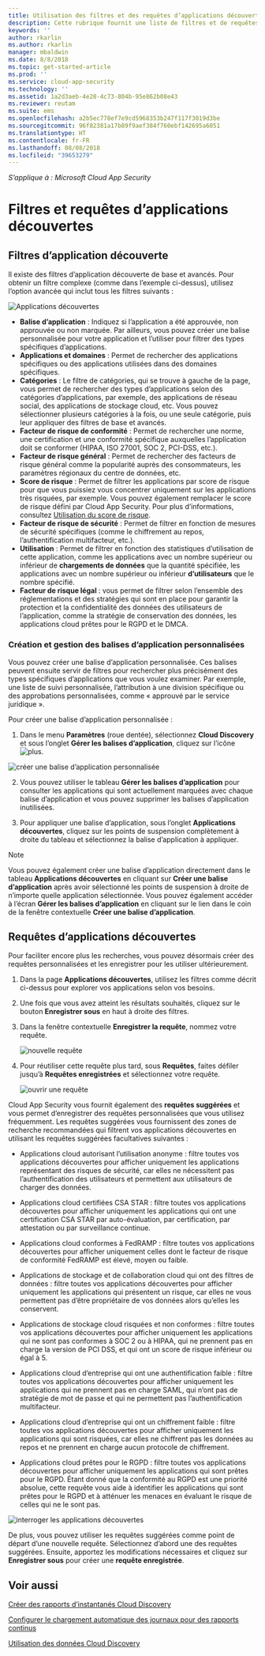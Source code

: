 ```yaml
---
title: Utilisation des filtres et des requêtes d’applications découvertes de Cloud App Security | Microsoft Docs
description: Cette rubrique fournit une liste de filtres et de requêtes d’applications découvertes de Cloud App Security, et explique comment les utiliser.
keywords: ''
author: rkarlin
ms.author: rkarlin
manager: mbaldwin
ms.date: 8/8/2018
ms.topic: get-started-article
ms.prod: ''
ms.service: cloud-app-security
ms.technology: ''
ms.assetid: 1a2d3aeb-4e28-4c73-804b-95e862b08e43
ms.reviewer: reutam
ms.suite: ems
ms.openlocfilehash: a2b5ec778ef7e9cd5968353b247f117f3019d3be
ms.sourcegitcommit: 96f82381a17b89f9aef384f760ebf142695a6051
ms.translationtype: HT
ms.contentlocale: fr-FR
ms.lasthandoff: 08/08/2018
ms.locfileid: "39653279"
---
```

*S’applique à : Microsoft Cloud App Security*

# <a name="discovered-app-filters-and-queries"></a>Filtres et requêtes d’applications découvertes

## <a name="discovered-app-filters"></a>Filtres d’application découverte

Il existe des filtres d’application découverte de base et avancés. Pour obtenir un filtre complexe (comme dans l’exemple ci-dessus), utilisez l’option avancée qui inclut tous les filtres suivants :

![Applications découvertes](./media/discovered-apps.png)  


- **Balise d’application** : Indiquez si l’application a été approuvée, non approuvée ou non marquée. Par ailleurs, vous pouvez créer une balise personnalisée pour votre application et l’utiliser pour filtrer des types spécifiques d’applications. 
- **Applications et domaines** : Permet de rechercher des applications spécifiques ou des applications utilisées dans des domaines spécifiques. 
- **Catégories** : Le filtre de catégories, qui se trouve à gauche de la page, vous permet de rechercher des types d’applications selon des catégories d’applications, par exemple, des applications de réseau social, des applications de stockage cloud, etc. Vous pouvez sélectionner plusieurs catégories à la fois, ou une seule catégorie, puis leur appliquer des filtres de base et avancés.
- **Facteur de risque de conformité** : Permet de rechercher une norme, une certification et une conformité spécifique auxquelles l’application doit se conformer (HIPAA, ISO 27001, SOC 2, PCI-DSS, etc.).
- **Facteur de risque général** : Permet de rechercher des facteurs de risque général comme la popularité auprès des consommateurs, les paramètres régionaux du centre de données, etc.
- **Score de risque** : Permet de filtrer les applications par score de risque pour que vous puissiez vous concentrer uniquement sur les applications très risquées, par exemple. Vous pouvez également remplacer le score de risque défini par Cloud App Security. Pour plus d’informations, consultez [Utilisation du score de risque](risk-score.md).
- **Facteur de risque de sécurité** : Permet de filtrer en fonction de mesures de sécurité spécifiques (comme le chiffrement au repos, l’authentification multifacteur, etc.).
- **Utilisation** : Permet de filtrer en fonction des statistiques d’utilisation de cette application, comme les applications avec un nombre supérieur ou inférieur de **chargements de données** que la quantité spécifiée, les applications avec un nombre supérieur ou inférieur **d’utilisateurs** que le nombre spécifié.
- **Facteur de risque légal** : vous permet de filtrer selon l’ensemble des réglementations et des stratégies qui sont en place pour garantir la protection et la confidentialité des données des utilisateurs de l’application, comme la stratégie de conservation des données, les applications cloud prêtes pour le RGPD et le DMCA.

### <a name="creating-and-managing-custom-app-tags"></a>Création et gestion des balises d’application personnalisées

Vous pouvez créer une balise d’application personnalisée. Ces balises peuvent ensuite servir de filtres pour rechercher plus précisément des types spécifiques d’applications que vous voulez examiner. Par exemple, une liste de suivi personnalisée, l’attribution à une division spécifique ou des approbations personnalisées, comme « approuvé par le service juridique ».

Pour créer une balise d’application personnalisée :

1. Dans le menu **Paramètres** (roue dentée), sélectionnez **Cloud Discovery** et sous l’onglet **Gérer les balises d’application**, cliquez sur l’icône ![plus](./media/plus-icon.png). 

![créer une balise d’application personnalisée](./media/create-app-tag.png)

2. Vous pouvez utiliser le tableau **Gérer les balises d’application** pour consulter les applications qui sont actuellement marquées avec chaque balise d’application et vous pouvez supprimer les balises d’application inutilisées.

3. Pour appliquer une balise d’application, sous l’onglet **Applications découvertes**, cliquez sur les points de suspension complètement à droite du tableau et sélectionnez la balise d’application à appliquer. 

> [!NOTE]
>Vous pouvez également créer une balise d’application directement dans le tableau **Applications découvertes** en cliquant sur **Créer une balise d’application** après avoir sélectionné les points de suspension à droite de n’importe quelle application sélectionnée. Vous pouvez également accéder à l’écran **Gérer les balises d’application** en cliquant sur le lien dans le coin de la fenêtre contextuelle **Créer une balise d’application**.

## <a name="discovered-app-queries"></a>Requêtes d’applications découvertes

Pour faciliter encore plus les recherches, vous pouvez désormais créer des requêtes personnalisées et les enregistrer pour les utiliser ultérieurement. 

1. Dans la page **Applications découvertes**, utilisez les filtres comme décrit ci-dessus pour explorer vos applications selon vos besoins. 

2. Une fois que vous avez atteint les résultats souhaités, cliquez sur le bouton **Enregistrer sous** en haut à droite des filtres. 

3. Dans la fenêtre contextuelle **Enregistrer la requête**, nommez votre requête.

   ![nouvelle requête](./media/new-query.png)

4. Pour réutiliser cette requête plus tard, sous **Requêtes**, faites défiler jusqu’à **Requêtes enregistrées** et sélectionnez votre requête. 

   ![ouvrir une requête](./media/discovered-app-query.png)


Cloud App Security vous fournit également des **requêtes suggérées** et vous permet d’enregistrer des requêtes personnalisées que vous utilisez fréquemment. Les requêtes suggérées vous fournissent des zones de recherche recommandées qui filtrent vos applications découvertes en utilisant les requêtes suggérées facultatives suivantes :

 - Applications cloud autorisant l’utilisation anonyme : filtre toutes vos applications découvertes pour afficher uniquement les applications représentant des risques de sécurité, car elles ne nécessitent pas l’authentification des utilisateurs et permettent aux utilisateurs de charger des données.

 - Applications cloud certifiées CSA STAR : filtre toutes vos applications découvertes pour afficher uniquement les applications qui ont une certification CSA STAR par auto-évaluation, par certification, par attestation ou par surveillance continue.

 - Applications cloud conformes à FedRAMP : filtre toutes vos applications découvertes pour afficher uniquement celles dont le facteur de risque de conformité FedRAMP est élevé, moyen ou faible. 

 - Applications de stockage et de collaboration cloud qui ont des filtres de données : filtre toutes vos applications découvertes pour afficher uniquement les applications qui présentent un risque, car elles ne vous permettent pas d’être propriétaire de vos données alors qu’elles les conservent.

 - Applications de stockage cloud risquées et non conformes : filtre toutes vos applications découvertes pour afficher uniquement les applications qui ne sont pas conformes à SOC 2 ou à HIPAA, qui ne prennent pas en charge la version de PCI DSS, et qui ont un score de risque inférieur ou égal à 5.

 - Applications cloud d’entreprise qui ont une authentification faible : filtre toutes vos applications découvertes pour afficher uniquement les applications qui ne prennent pas en charge SAML, qui n’ont pas de stratégie de mot de passe et qui ne permettent pas l’authentification multifacteur.

 - Applications cloud d’entreprise qui ont un chiffrement faible : filtre toutes vos applications découvertes pour afficher uniquement les applications qui sont risquées, car elles ne chiffrent pas les données au repos et ne prennent en charge aucun protocole de chiffrement.

- Applications cloud prêtes pour le RGPD : filtre toutes vos applications découvertes pour afficher uniquement les applications qui sont prêtes pour le RGPD. Étant donné que la conformité au RGPD est une priorité absolue, cette requête vous aide à identifier les applications qui sont prêtes pour le RGPD et à atténuer les menaces en évaluant le risque de celles qui ne le sont pas.
 
![interroger les applications découvertes](./media/queries-discovered-apps.png)

 
De plus, vous pouvez utiliser les requêtes suggérées comme point de départ d’une nouvelle requête. Sélectionnez d’abord une des requêtes suggérées. Ensuite, apportez les modifications nécessaires et cliquez sur **Enregistrer sous** pour créer une **requête enregistrée**.


## <a name="see-also"></a>Voir aussi
 
[Créer des rapports d’instantanés Cloud Discovery](create-snapshot-cloud-discovery-reports.md)

[Configurer le chargement automatique des journaux pour des rapports continus](configure-automatic-log-upload-for-continuous-reports.md)

[Utilisation des données Cloud Discovery](working-with-cloud-discovery-data.md)

